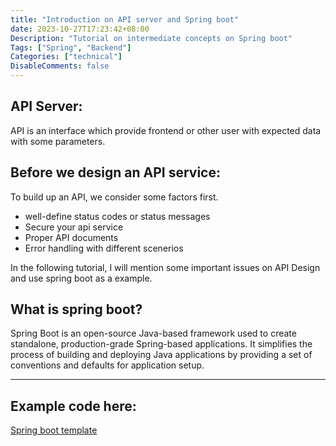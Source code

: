 ```yaml
---
title: "Introduction on API server and Spring boot"
date: 2023-10-27T17:23:42+08:00
Description: "Tutorial on intermediate concepts on Spring boot"
Tags: ["Spring", "Backend"]
Categories: ["technical"]
DisableComments: false
---
```


## API Server: 
API is an interface which provide frontend or other user with expected data with some parameters. 

## Before we design an API service: 
To build up an API, we consider some factors first. 

- well-define status codes or status messages
- Secure your api service 
- Proper API documents
- Error handling with different scenerios

In the following tutorial, I will mention some important issues on API Design and use spring boot as a example. 

## What is spring boot? 
Spring Boot is an open-source Java-based framework used to create standalone, production-grade Spring-based applications. It simplifies the process of building and deploying Java applications by providing a set of conventions and defaults for application setup.

---
## Example code here: 
[Spring boot template](https://github.com/victorlikecode/Spring-boot-template)
